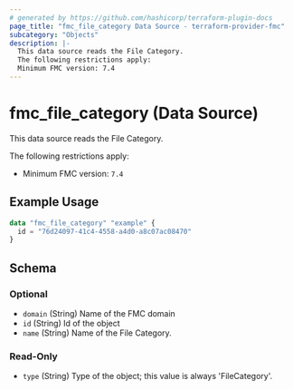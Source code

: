 ```yaml
---
# generated by https://github.com/hashicorp/terraform-plugin-docs
page_title: "fmc_file_category Data Source - terraform-provider-fmc"
subcategory: "Objects"
description: |-
  This data source reads the File Category.
  The following restrictions apply:
  Minimum FMC version: 7.4
---
```


# fmc_file_category (Data Source)

This data source reads the File Category.

The following restrictions apply:
  - Minimum FMC version: `7.4`

## Example Usage

```terraform
data "fmc_file_category" "example" {
  id = "76d24097-41c4-4558-a4d0-a8c07ac08470"
}
```

<!-- schema generated by tfplugindocs -->
## Schema

### Optional

- `domain` (String) Name of the FMC domain
- `id` (String) Id of the object
- `name` (String) Name of the File Category.

### Read-Only

- `type` (String) Type of the object; this value is always 'FileCategory'.
